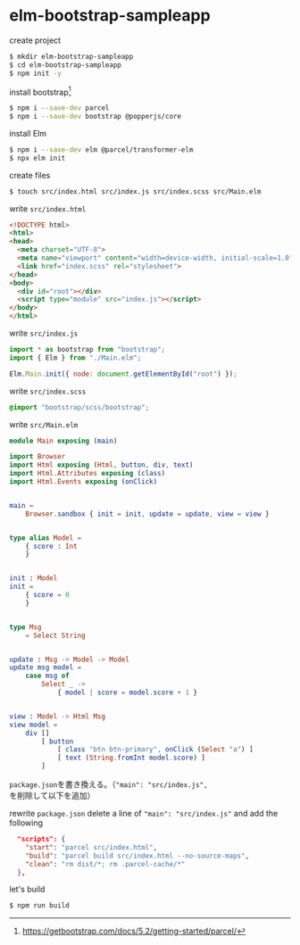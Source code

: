 # elm-bootstrap-sampleapp

create project

```bash
$ mkdir elm-bootstrap-sampleapp 
$ cd elm-bootstrap-sampleapp 
$ npm init -y
```

install bootstrap[^1]

```bash
$ npm i --save-dev parcel
$ npm i --save-dev bootstrap @popperjs/core
```

install Elm

```bash
$ npm i --save-dev elm @parcel/transformer-elm
$ npx elm init
```

create files

```bash
$ touch src/index.html src/index.js src/index.scss src/Main.elm
```

write `src/index.html`

```html
<!DOCTYPE html>
<html>
<head>
  <meta charset="UTF-8">
  <meta name="viewport" content="width=device-width, initial-scale=1.0">
  <link href="index.scss" rel="stylesheet">
</head>
<body>
  <div id="root"></div>
  <script type="module" src="index.js"></script>
</body>
</html>
```

write `src/index.js`

```js
import * as bootstrap from "bootstrap";
import { Elm } from "./Main.elm";

Elm.Main.init({ node: document.getElementById("root") });
```

write `src/index.scss`

```scss
@import "bootstrap/scss/bootstrap";
```

write `src/Main.elm`

```elm
module Main exposing (main)

import Browser
import Html exposing (Html, button, div, text)
import Html.Attributes exposing (class)
import Html.Events exposing (onClick)


main =
    Browser.sandbox { init = init, update = update, view = view }


type alias Model =
    { score : Int
    }


init : Model
init =
    { score = 0
    }


type Msg
    = Select String


update : Msg -> Model -> Model
update msg model =
    case msg of
        Select _ ->
            { model | score = model.score + 1 }


view : Model -> Html Msg
view model =
    div []
        [ button
            [ class "btn btn-primary", onClick (Select "a") ]
            [ text (String.fromInt model.score) ]
        ]
```

`package.json`を書き換える。（`"main": "src/index.js",`を削除して以下を追加）

rewrite `package.json`
delete a line of `"main": "src/index.js"` and add the following

```json
  "scripts": {
    "start": "parcel src/index.html",
    "build": "parcel build src/index.html --no-source-maps",
    "clean": "rm dist/*; rm .parcel-cache/*"
  },
```

let's build

```bash
$ npm run build
```

[^1]: https://getbootstrap.com/docs/5.2/getting-started/parcel/
